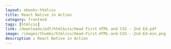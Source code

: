 ```yaml
---
layout: ebooks-htmlcss
title: React Native in Action 
category: frontend
tags: [htmlcss]
link: /downloads/pdf/html&css/Head First HTML and CSS - 2nd Ed.pdf 
image: /images/thumbs/htmlcss/Head-First-HTML-and-CSS---2nd-Ed-min.png
description : React Native in Action 
---
```












